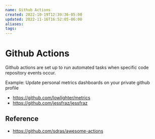 ```yaml
---
name: Github Actions
created: 2022-10-19T12:39:36-05:00
updated: 2022-11-16T16:52:05-06:00
aliases: 
tags: 
---
```

# Github Actions

Github actions are set up to run automated tasks when specific code repository events occur.

Example: Update personal metrics dashboards on your private github profile
- https://github.com/lowlighter/metrics
- https://github.com/jessfraz/jessfraz

## Reference
- https://github.com/sdras/awesome-actions
